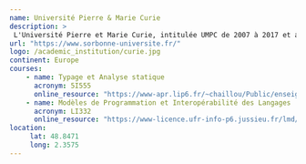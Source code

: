 ```yaml
---
name: Université Pierre & Marie Curie
description: >
 L'Université Pierre et Marie Curie, intitulée UMPC de 2007 à 2017 et aussi connue comme Paris 6, était une université publique de recherche de Paris en France, de 1971 à 2017. L'université était localisée dans le campus Jussieu du Quartien Latin dans le 5ème arrondissement de Paris en France.
url: "https://www.sorbonne-universite.fr/"
logo: /academic_institution/curie.jpg
continent: Europe
courses:
    - name: Typage et Analyse statique
      acronym: 5I555
      online_resource: "https://www-apr.lip6.fr/~chaillou/Public/enseignement/2014-2015/tas/"
    - name: Modèles de Programmation et Interopérabilité des Langages
      acronym: LI332
      online_resource: "https://www-licence.ufr-info-p6.jussieu.fr/lmd/licence/2014/ue/LI332-2014oct/"
location:
     lat: 48.8471
     long: 2.3575
---
```


